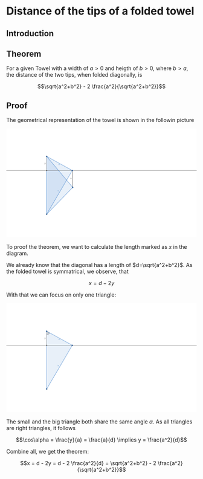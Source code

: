 # Distance of the tips of a folded towel

## Introduction


## Theorem

For a given Towel with a width of $`a > 0`$ and heigth of $`b > 0`$, where $`b>a`$, the distance of the two tips, when folded diagonally, is

```math
\sqrt{a^2+b^2} - 2 \frac{a^2}{\sqrt{a^2+b^2}}
```


## Proof

The geometrical representation of the towel is shown in the followin picture

![Folded Towel represented in Triangles](./folded_towel.png)

To proof the theorem, we want to calculate the length marked as $`x`$ in the diagram.

We already know that the diagonal has a length of $`d=\sqrt{a^2+b^2}`$.  As the folded towel is symmatrical, we observe, that

```math
x = d - 2y
```

With that we can focus on only one triangle:

![One side of the folded Towel represented by one triangle](./triangle.png)


The small and the big triangle both share the same angle $`\alpha`$.  As all triangles are right triangles, it follows

```math
\cos\alpha = \frac{y}{a} = \frac{a}{d}
\implies y = \frac{a^2}{d}
```

Combine all, we get the theorem:

```math
x = d - 2y = d - 2 \frac{a^2}{d} = \sqrt{a^2+b^2} - 2 \frac{a^2}{\sqrt{a^2+b^2}}
```
